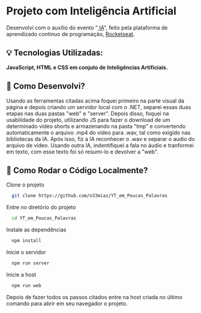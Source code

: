 # Projeto com Inteligência Artificial 

Desenvolvi com o auxílio do evento "[<nlw/> IA](https://www.rocketseat.com.br/nlw)", feito pela plataforma de aprendizado continuo de programação, [Rocketseat](https://www.rocketseat.com.br/).

## 💡 Tecnologias Utilizadas:

**JavaScript, HTML e CSS em conjuto de Inteligências Artificiais.**

## 🔧 Como Desenvolvi?

Usando as ferramentas citadas acima foquei primeiro na parte visual da página e depois criando um servidor local com o .NET, separei essas duas etapas nas duas pastas "web" e "server". Depois disso, foquei na usabilidade do projeto, utilizando JS para fazer o download de um determinado vídeo shorts e armazenando na pasta "tmp" e convertendo automaticamente o arquivo .mp4 do vídeo para .wav, tal como exigido nas bibliotecas da IA. Após isso, fiz a IA reconhecer o .wav e separar o audio do arquivo de vídeo. Usando outra IA, indentifiquei a fala no áudio e tranformei em texto, com esse texto foi só resumi-lo e devolver a "web".
## 📍 Como Rodar o Código Localmente?

Clone o projeto

```bash
  git clone https://github.com/n33miaz/YT_em_Poucas_Palavras
```

Entre no diretório do projeto

```bash
  cd YT_em_Poucas_Palavras
```

Instale as dependências

```bash
  npm install
```

Inicie o servidor

```bash
  npm run server
```

Inicie a host

```bash
  npm run web
```

Depois de fazer todos os passos citados entre na host criada no último comando para abrir em seu navegador o projeto.
